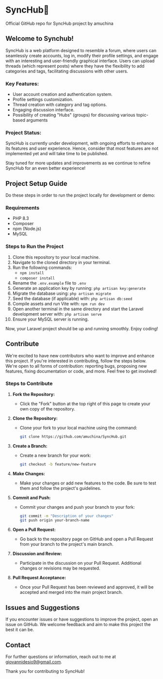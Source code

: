# SyncHub📍

Official GitHub repo for SyncHub project by amuchina

## Welcome to Synchub!

SyncHub is a web platform designed to resemble a forum, where users can seamlessly create accounts, log in, modify their profile settings, and engage with an interesting and user-friendly graphical interface. Users can upload threads (which represent posts) where they have the flexibility to add categories and tags, facilitating discussions with other users.

### Key Features:
- User account creation and authentication system.
- Profile settings customization.
- Thread creation with category and tag options.
- Engaging discussion interface.
- Possibility of creating "Hubs" (groups) for discussing various topic-based arguments

### Project Status:
SyncHub is currently under development, with ongoing efforts to enhance its features and user experience. Hence, consider that most features are not implemented yet and will take time to be published.

Stay tuned for more updates and improvements as we continue to refine SyncHub for an even better experience!

## Project Setup Guide

Do these steps in order to run the project locally for development or demo:

### Requirements
- PHP 8.3
- Composer
- npm (Node.js)
- MySQL

### Steps to Run the Project

1. Clone this repository to your local machine.
2. Navigate to the cloned directory in your terminal.
3. Run the following commands:
   - `npm install`
   - `composer install`
4. Rename the `.env.example` file to `.env`
5. Generate an application key by running:
   `php artisan key:generate`
6. Migrate the database using:
   `php artisan migrate`
7. Seed the database (if applicable) with:
   `php artisan db:seed`
8. Compile assets and run Vite with:
   `npm run dev`
9. Open another terminal in the same directory and start the Laravel development server with:
   `php artisan serve`
10. Ensure your MySQL server is running.

Now, your Laravel project should be up and running smoothly. Enjoy coding!

## Contribute

We're excited to have new contributors who want to improve and enhance this project. If you're interested in contributing, follow the steps below.
We're open to all forms of contribution: reporting bugs, proposing new features, fixing documentation or code, and more. Feel free to get involved!

### Steps to Contribute

1. **Fork the Repository:**
    - Click the "Fork" button at the top right of this page to create your own copy of the repository.

2. **Clone the Repository:**
    - Clone your fork to your local machine using the command:
      ```bash
      git clone https://github.com/amuchina/SyncHub.git
      ```

3. **Create a Branch:**
    - Create a new branch for your work:
      ```bash
      git checkout -b feature/new-feature
      ```

4. **Make Changes:**
    - Make your changes or add new features to the code. Be sure to test them and follow the project's guidelines.

5. **Commit and Push:**
    - Commit your changes and push your branch to your fork:
      ```bash
      git commit -m "Description of your changes"
      git push origin your-branch-name
      ```

6. **Open a Pull Request:**
    - Go back to the repository page on GitHub and open a Pull Request from your branch to the project's main branch.

7. **Discussion and Review:**
    - Participate in the discussion on your Pull Request. Additional changes or revisions may be requested.

8. **Pull Request Acceptance:**
    - Once your Pull Request has been reviewed and approved, it will be accepted and merged into the main project branch.

## Issues and Suggestions

If you encounter issues or have suggestions to improve the project, open an issue on GitHub. We welcome feedback and aim to make this project the best it can be.

## Contact

For further questions or information, reach out to me at giovannidesio9@gmail.com.

Thank you for contributing to SyncHub!
